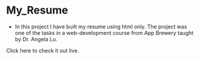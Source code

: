 # My_Resume
- In this project I have built my resume using html only. The project was one of the tasks in a web-development course from App Brewery taught by Dr. Angela Lu.

Click <a href="https://kira-legacy.github.io/My_Resume/" style="text-decoration: none;">here</a> to check it out live.
